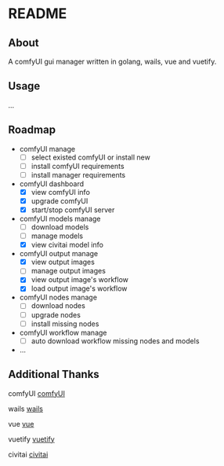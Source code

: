 # README

## About

A comfyUI gui manager written in golang, wails, vue and vuetify.

## Usage

...

## Roadmap

- comfyUI manage
    - [ ] select existed comfyUI or install new
    - [ ] install comfyUI requirements
    - [ ] install manager requirements
- comfyUI dashboard
    - [x] view comfyUI info
    - [x] upgrade comfyUI
    - [x] start/stop comfyUI server
- comfyUI models manage
    - [ ] download models
    - [ ] manage models
    - [x] view civitai model info
- comfyUI output manage
    - [x] view output images
    - [ ] manage output images
    - [x] view output image's workflow
    - [x] load output image's workflow
- comfyUI nodes manage
    - [ ] download nodes
    - [ ] upgrade nodes
    - [ ] install missing nodes
- comfyUI workflow manage
    - [ ] auto download workflow missing nodes and models
- ...

## Additional Thanks

comfyUI [comfyUI](https://github.com/comfyanonymous/ComfyUI)

wails [wails](https://github.com/wailsapp/wails)

vue [vue](https://github.com/vuejs/vue)

vuetify [vuetify](https://github.com/vuetifyjs/vuetify)

civitai [civitai](https://civitai.com/)

